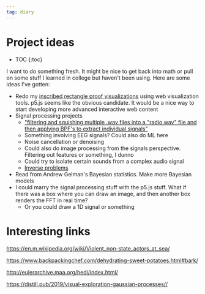 ```yaml
---
tag: diary
---
```


# Project ideas

* TOC
{:toc}


I want to do something fresh. It might be nice to get back into math or pull on some stuff I learned in college but haven't been using. Here are some ideas I've gotten:

* Redo my [inscribed rectangle proof visualizations](https://horenbergerb.github.io/2020/07/14/inscribedrectangle.html) using web visualization tools. p5.js seems like the obvious candidate. It would be a nice way to start developing more advanced interactive web content
* Signal processing projects
  * ["filtering and squishing multiple .wav files into a "radio.wav" file and then applying BPF's to extract individual signals"](https://www.reddit.com/r/ECE/comments/r0jktr/need_project_ideas_for_signals_and_system/)
  * Something involving EEG signals? Could also do ML here
  * Noise cancellation or denoising
  * Could also do image processing from the signals perspective. Filtering out features or something, I dunno
  * Could try to isolate certain sounds from a complex audio signal
  * [Inverse problems](https://arxiv.org/abs/2005.06001)
* Read from Andrew Gelman's Bayesian statistics. Make more Bayesian models
* I could marry the signal processing stuff with the p5.js stuff. What if there was a box where you can draw an image, and then another box renders the FFT in real time?
  * Or you could draw a 1D signal or something

# Interesting links

<https://en.m.wikipedia.org/wiki/Violent_non-state_actors_at_sea/>

<https://www.backpackingchef.com/dehydrating-sweet-potatoes.html#bark/>

<http://eulerarchive.maa.org/hedi/index.html/>

<https://distill.pub/2019/visual-exploration-gaussian-processes//>

